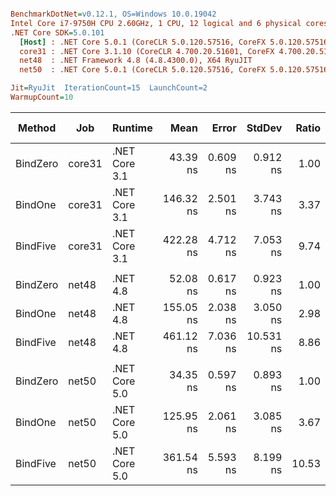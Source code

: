 ``` ini

BenchmarkDotNet=v0.12.1, OS=Windows 10.0.19042
Intel Core i7-9750H CPU 2.60GHz, 1 CPU, 12 logical and 6 physical cores
.NET Core SDK=5.0.101
  [Host] : .NET Core 5.0.1 (CoreCLR 5.0.120.57516, CoreFX 5.0.120.57516), X64 RyuJIT
  core31 : .NET Core 3.1.10 (CoreCLR 4.700.20.51601, CoreFX 4.700.20.51901), X64 RyuJIT
  net48  : .NET Framework 4.8 (4.8.4300.0), X64 RyuJIT
  net50  : .NET Core 5.0.1 (CoreCLR 5.0.120.57516, CoreFX 5.0.120.57516), X64 RyuJIT

Jit=RyuJit  IterationCount=15  LaunchCount=2  
WarmupCount=10  

```
|   Method |    Job |       Runtime |      Mean |    Error |    StdDev | Ratio | RatioSD |  Gen 0 | Gen 1 | Gen 2 | Allocated |
|--------- |------- |-------------- |----------:|---------:|----------:|------:|--------:|-------:|------:|------:|----------:|
| BindZero | core31 | .NET Core 3.1 |  43.39 ns | 0.609 ns |  0.912 ns |  1.00 |    0.00 |      - |     - |     - |         - |
|  BindOne | core31 | .NET Core 3.1 | 146.32 ns | 2.501 ns |  3.743 ns |  3.37 |    0.12 | 0.0229 |     - |     - |     144 B |
| BindFive | core31 | .NET Core 3.1 | 422.28 ns | 4.712 ns |  7.053 ns |  9.74 |    0.25 | 0.0687 |     - |     - |     432 B |
|          |        |               |           |          |           |       |         |        |       |       |           |
| BindZero |  net48 |      .NET 4.8 |  52.08 ns | 0.617 ns |  0.923 ns |  1.00 |    0.00 |      - |     - |     - |         - |
|  BindOne |  net48 |      .NET 4.8 | 155.05 ns | 2.038 ns |  3.050 ns |  2.98 |    0.08 | 0.0253 |     - |     - |     160 B |
| BindFive |  net48 |      .NET 4.8 | 461.12 ns | 7.036 ns | 10.531 ns |  8.86 |    0.29 | 0.0710 |     - |     - |     449 B |
|          |        |               |           |          |           |       |         |        |       |       |           |
| BindZero |  net50 | .NET Core 5.0 |  34.35 ns | 0.597 ns |  0.893 ns |  1.00 |    0.00 |      - |     - |     - |         - |
|  BindOne |  net50 | .NET Core 5.0 | 125.95 ns | 2.061 ns |  3.085 ns |  3.67 |    0.14 | 0.0229 |     - |     - |     144 B |
| BindFive |  net50 | .NET Core 5.0 | 361.54 ns | 5.593 ns |  8.199 ns | 10.53 |    0.36 | 0.0687 |     - |     - |     432 B |
